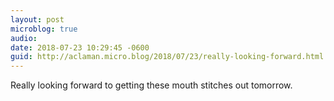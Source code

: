 ```yaml
---
layout: post
microblog: true
audio: 
date: 2018-07-23 10:29:45 -0600
guid: http://aclaman.micro.blog/2018/07/23/really-looking-forward.html
---
```

Really looking forward to getting these mouth stitches out tomorrow.
